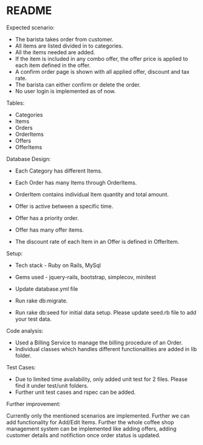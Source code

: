 # README

Expected scenario:
* The barista takes order from customer.
* All items are listed divided in to categories.
* All the items needed are added.
* If the item is included in any combo offer, the offer price is applied to each item defined in the offer.
* A confirm order page is shown with all applied offer, discount and tax rate.
* The barista can either confirm or delete the order.
* No user login is implemented as of now.

Tables:

* Categories
* Items
* Orders
* OrderItems
* Offers
* OfferItems

Database Design:

* Each Category has different Items.
* Each Order has many Items through OrderItems.
* OrderItem contains individual Item quantity and total amount.
* Offer is active between a specific time.
  
* Offer has a priority order.
* Offer has many offer items.
* The discount rate of each Item in an Offer is defined in OfferItem.

Setup:

* Tech stack - Ruby on Rails, MySql
* Gems used - jquery-rails, bootstrap, simplecov, minitest
* Update database.yml file
  
* Run rake db:migrate.
* Run rake db:seed for initial data setup. Please update seed.rb file to add your test data.

Code analysis:

* Used a Billing Service to manage the billing procedure of an Order.
* Individual classes which handles different functionalities are added in lib folder.

Test Cases:

* Due to limited time availability, only added unit test for 2 files. Please find it under test/unit folders.
* Further unit test cases and rspec can be added.

Further improvement:

Currently only the mentioned scenarios are implemented. Further we can add functionality for Add/Edit Items. Further the whole coffee shop management system can be implemented like adding offers, adding customer details and notifiction once order status is updated.

